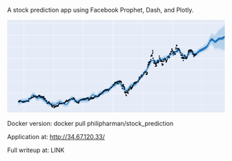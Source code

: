 A stock prediction app using Facebook Prophet, Dash, and Plotly.




![alt text](https://github.com/philipharman/stock_prophet/blob/master/coverphoto.png)

Docker version: 
docker pull philipharman/stock_prediction

Application at: http://34.67.120.33/

Full writeup at: LINK
